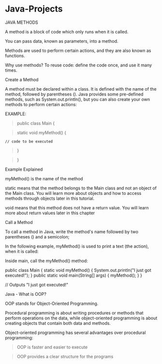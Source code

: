 # Java-Projects

JAVA METHODS

A method is a block of code which only runs when it is called.

You can pass data, known as parameters, into a method.

Methods are used to perform certain actions, and they are also known as functions.

Why use methods? To reuse code: define the code once, and use it many times.


Create a Method

A method must be declared within a class. It is defined with the name of the method, followed by parentheses (). Java provides some pre-defined methods, such as System.out.println(), but you can also create your own methods to perform certain actions:

EXAMPLE:

> public class Main {

  > static void myMethod() {

    // code to be executed
    
  > }

> }

Example Explained

myMethod() is the name of the method

static means that the method belongs to the Main class and not an object of the Main class. You will learn more about objects and how to access methods through objects later in this tutorial.

void means that this method does not have a return value. You will learn more about return values later in this chapter



Call a Method

To call a method in Java, write the method's name followed by two parentheses () and a semicolon;

In the following example, myMethod() is used to print a text (the action), when it is called:

Inside main, call the myMethod() method:

public class Main {
  static void myMethod() {
    System.out.println("I just got executed!");
  }
  public static void main(String[] args) {
    myMethod();
  }
}

// Outputs "I just got executed!"


Java - What is OOP?

OOP stands for Object-Oriented Programming.

Procedural programming is about writing procedures or methods that perform operations on the data, while object-oriented programming is about creating 
objects that contain both data and methods.

Object-oriented programming has several advantages over procedural programming:

> OOP is faster and easier to execute

> OOP provides a clear structure for the programs


























